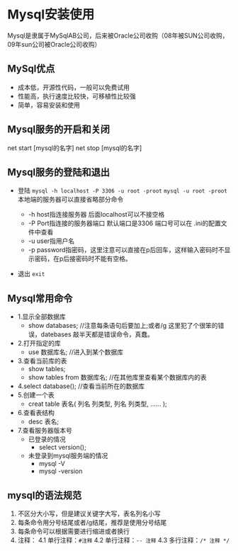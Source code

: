 # Mysql安装使用

Mysql是隶属于MySqlAB公司，后来被Oracle公司收购（08年被SUN公司收购，09年sun公司被Oracle公司收购）

## MySql优点

- 成本低，开源性代码，一般可以免费试用
- 性能高，执行速度比较快，可移植性比较强
- 简单，容易安装和使用

## Mysql服务的开启和关闭

net start [mysql的名字]
net stop [mysql的名字]

## Mysql服务的登陆和退出

- 登陆
`mysql -h localhost -P 3306 -u root -proot`
`mysql -u root -proot` 本地端的服务器可以直接省略部分命令
  - -h host指连接服务器 后面localhost可以不接空格
  - -P Port指连接的服务器端口 默认端口是3306 端口号可以在 .ini的配置文件中查看
  - -u user指用户名
  - -p password指密码，这里注意可以直接在p后回车，这样输入密码时不显示密码，在p后接密码时不能有空格。

- 退出
`exit`

## Mysql常用命令

- 1.显示全部数据库
  - show databases; //注意每条语句后要加上;或者/g   这里犯了个很笨的错误，datebases 敲半天都是错误命令，真蠢。
- 2.打开指定的库
  - use 数据库名; //进入到某个数据库
- 3.查看当前库的表
  - show tables;
  - show tables from 数据库名;  //在其他库里查看某个数据库内的表
- 4.select database();  //查看当前所在的数据库
- 5.创建一个表
  - creat table 表名(
    列名 列类型,
    列名 列类型,
    ......
  );
- 6.查看表结构
  - desc 表名;
- 7.查看服务器版本号
  - 已登录的情况
    - select version();
  - 未登录到mysql服务端的情况
    - mysql -V
    - mysql -version

## mysql的语法规范

1. 不区分大小写，但是建议关键字大写，表名列名小写
2. 每条命令用分号结尾或者/g结尾，推荐是使用分号结尾
3. 每条命令可以根据需要进行缩进或者换行
4. 注释：
4.1 单行注释：`#注释`
4.2 单行注释：`-- 注释`
4.3 多行注释：`/* 注释 */`

